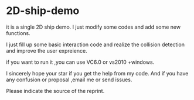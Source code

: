 # 2D-ship-demo
it is a single 2D ship demo. I just modify some codes and add some new functions. 

I just fill up some basic interaction code and realize the collision detection and improve the user expreience.

if you want to run it ,you can use VC6.0 or vs2010 +windows.

I sincerely hope your star if you get the help from my code. And if you have any confusion or proposal ,email me or send issues.

Please indicate the source of the reprint.
